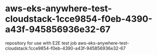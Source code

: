 # aws-eks-anywhere-test-cloudstack-1cce9854-f0eb-4390-a43f-945856936e32-67
repository for use with E2E test job aws-eks-anywhere-test-cloudstack:1cce9854-f0eb-4390-a43f-945856936e32-67
